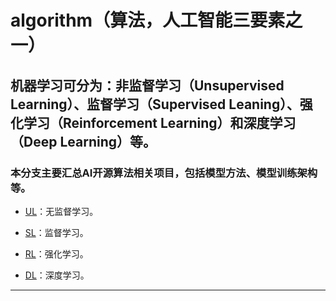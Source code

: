 # algorithm（算法，人工智能三要素之一）

###
机器学习可分为：非监督学习（Unsupervised Learning）、监督学习（Supervised Leaning）、强化学习（Reinforcement Learning）和深度学习（Deep Learning）等。
---
### 本分支主要汇总AI开源算法相关项目，包括模型方法、模型训练架构等。

* [UL](https://github.com/jamess010/AIOpen/tree/master/algorithm/UL)：无监督学习。

* [SL](https://github.com/jamess010/AIOpen/tree/master/algorithm/SL)：监督学习。

* [RL](https://github.com/jamess010/AIOpen/tree/master/algorithm/RL)：强化学习。

* [DL](https://github.com/jamess010/AIOpen/tree/master/algorithm/DL)：深度学习。

---




